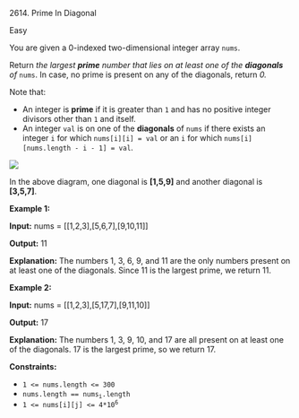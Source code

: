 2614\. Prime In Diagonal

Easy

You are given a 0-indexed two-dimensional integer array `nums`.

Return _the largest **prime** number that lies on at least one of the **diagonals** of_ `nums`. In case, no prime is present on any of the diagonals, return _0._

Note that:

*   An integer is **prime** if it is greater than `1` and has no positive integer divisors other than `1` and itself.
*   An integer `val` is on one of the **diagonals** of `nums` if there exists an integer `i` for which `nums[i][i] = val` or an `i` for which `nums[i][nums.length - i - 1] = val`.

![](https://assets.leetcode.com/uploads/2023/03/06/screenshot-2023-03-06-at-45648-pm.png)

In the above diagram, one diagonal is **[1,5,9]** and another diagonal is **[3,5,7]**.

**Example 1:**

**Input:** nums = [[1,2,3],[5,6,7],[9,10,11]]

**Output:** 11

**Explanation:** The numbers 1, 3, 6, 9, and 11 are the only numbers present on at least one of the diagonals. Since 11 is the largest prime, we return 11.

**Example 2:**

**Input:** nums = [[1,2,3],[5,17,7],[9,11,10]]

**Output:** 17

**Explanation:** The numbers 1, 3, 9, 10, and 17 are all present on at least one of the diagonals. 17 is the largest prime, so we return 17.

**Constraints:**

*   `1 <= nums.length <= 300`
*   <code>nums.length == nums<sub>i</sub>.length</code>
*   <code>1 <= nums[i][j] <= 4*10<sup>6</sup></code>
